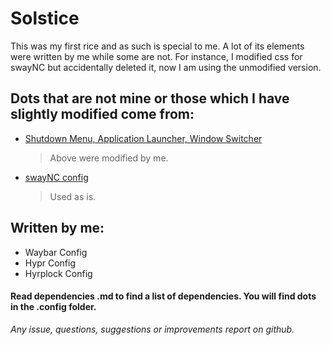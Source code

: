 
# Solstice


This was my first rice and as such is special to me. A lot of its elements were written by me while some are not. For instance, I modified css for swayNC but accidentally deleted it, now I am using the unmodified version.


## Dots that are not mine or those which I have slightly modified come from:

- [Shutdown Menu, Application Launcher, Window Switcher](https://github.com/adi1090x/rofi)
  > Above were modified by me.

- [swayNC config](https://github.com/kurtnettle/dotfiles/tree/a34af4152f579d705772273ae2fd45040c1b45a7/swaync)
  > Used as is.

## Written by me:

- Waybar Config
- Hypr Config
- Hyrplock Config

#### Read dependencies .md to find a list of dependencies. You will find dots in the .config folder.

*Any issue, questions, suggestions or improvements report on github.*